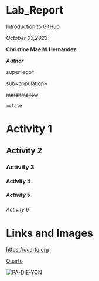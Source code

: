 # Lab_Report
Introduction to GitHub

*October 03,2023*

**Christine Mae M.Hernandez**

***Author***

super^ego^ 

sub~population~

~~marshmallow~~

`mutate`

# Activity 1

## Activity 2

### Activity 3

#### Activity 4

##### Activity 5

###### Activity 6

# Links and Images

<https://quarto.org>

[Quarto](https://quarto.org)

![PA-DIE-YON](https://avatars.githubusercontent.com/u/146071869?v=4)

